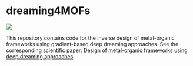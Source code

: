 # dreaming4MOFs

<img align="center" src="./figures/dreaming.PNG"/>

This repository contains code for the inverse design of metal-organic frameworks using gradient-based deep dreaming approaches. See the corresponding scientific paper: [Design of metal-organic frameworks using deep dreaming approaches](https://chemrxiv.org/engage/chemrxiv/article-details/6628ea2721291e5d1d93a83e). 

